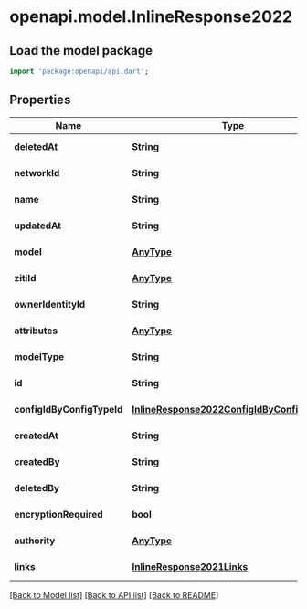 # openapi.model.InlineResponse2022

## Load the model package
```dart
import 'package:openapi/api.dart';
```

## Properties
Name | Type | Description | Notes
------------ | ------------- | ------------- | -------------
**deletedAt** | **String** |  | [default to null]
**networkId** | **String** |  | [default to null]
**name** | **String** |  | [default to null]
**updatedAt** | **String** |  | [default to null]
**model** | [**AnyType**](.md) |  | [default to null]
**zitiId** | [**AnyType**](.md) |  | [default to null]
**ownerIdentityId** | **String** |  | [default to null]
**attributes** | [**AnyType**](.md) |  | [default to null]
**modelType** | **String** |  | [default to null]
**id** | **String** |  | [default to null]
**configIdByConfigTypeId** | [**InlineResponse2022ConfigIdByConfigTypeId**](InlineResponse2022ConfigIdByConfigTypeId.md) |  | [default to null]
**createdAt** | **String** |  | [default to null]
**createdBy** | **String** |  | [default to null]
**deletedBy** | **String** |  | [default to null]
**encryptionRequired** | **bool** |  | [default to null]
**authority** | [**AnyType**](.md) |  | [default to null]
**links** | [**InlineResponse2021Links**](InlineResponse2021Links.md) |  | [default to null]

[[Back to Model list]](../README.md#documentation-for-models) [[Back to API list]](../README.md#documentation-for-api-endpoints) [[Back to README]](../README.md)


